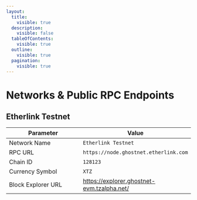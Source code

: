 ```yaml
---
layout:
  title:
    visible: true
  description:
    visible: false
  tableOfContents:
    visible: true
  outline:
    visible: true
  pagination:
    visible: true
---
```


# Networks & Public RPC Endpoints

## Etherlink Testnet

<table><thead><tr><th width="231">Parameter</th><th>Value</th></tr></thead><tbody><tr><td>Network Name</td><td><code>Etherlink Testnet</code></td></tr><tr><td>RPC URL</td><td><code>https://node.ghostnet.etherlink.com</code></td></tr><tr><td>Chain ID</td><td><code>128123</code></td></tr><tr><td>Currency Symbol</td><td><code>XTZ</code></td></tr><tr><td>Block Explorer URL</td><td><a href="https://explorer.ghostnet-evm.tzalpha.net/">https://explorer.ghostnet-evm.tzalpha.net/</a></td></tr></tbody></table>
